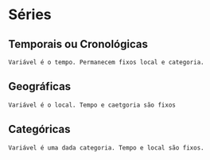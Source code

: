 

# Séries

## Temporais ou Cronológicas
    Variável é o tempo. Permanecem fixos local e categoria.

## Geográficas
    Variável é o local. Tempo e caetgoria são fixos

## Categóricas
    Variável é uma dada categoria. Tempo e local são fixos.
